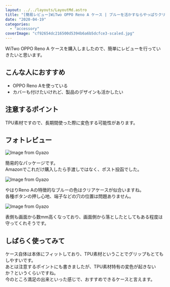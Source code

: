 ```yaml
---
layout: ../../layouts/LayoutMd.astro
title: "[簡易レビュー]WiTwo OPPO Reno A ケース | ブルーを活かすならやっぱりクリアケース！"
date: "2020-04-19"
categories: 
  - "accessory"
coverImage: "cf92654dc216500d5394b6a6b5dcfce3-scaled.jpg"
---
```


WiTwo OPPO Reno A ケースを購入しましたので、簡単にレビューを行っていきたいと思います。

## こんな人におすすめ

- OPPO Reno Aを使っている
- カバーも付けたいけれど、製品のデザインも活かしたい

## 注意するポイント

TPU素材ですので、長期間使った際に変色する可能性があります。

## フォトレビュー

![Image from Gyazo](/archive/images/1c09ceee19d4046fc25fdae6fbb01734.jpg)

簡易的なパッケージです。  
Amazonでこれだけ購入したら手渡しではなく、ポスト投函でした。

![Image from Gyazo](/archive/images/cf92654dc216500d5394b6a6b5dcfce3.jpg)

やはりReno Aの特徴的なブルーの色はクリアケースが似合いますね。  
各種ボタンの押し心地、端子などの穴の位置は問題ありません。

![Image from Gyazo](/archive/images/f425a3f616077ab526c6f8d5d7afdea1.jpg)

表側も画面から数mm高くなっており、画面側から落としたとしてもある程度は守ってくれそうです。

## しばらく使ってみて

ケース自体は本体にフィットしており、TPU素材ということでグリップもとてもしやすいです。  
あとは注意するポイントにも書きましたが、TPU素材特有の変色が起きないか？というくらいですね。  
今のところ満足の出来といった感じで、おすすめできるケースと言えます。
